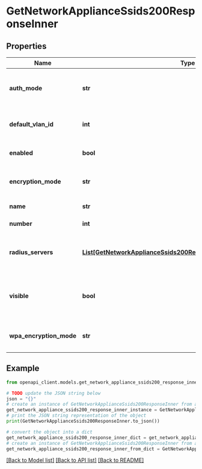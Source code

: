 # GetNetworkApplianceSsids200ResponseInner


## Properties

Name | Type | Description | Notes
------------ | ------------- | ------------- | -------------
**auth_mode** | **str** | The association control method for the SSID. | [optional] 
**default_vlan_id** | **int** | The VLAN ID of the VLAN associated to this SSID. | [optional] 
**enabled** | **bool** | Whether or not the SSID is enabled. | [optional] 
**encryption_mode** | **str** | The psk encryption mode for the SSID. | [optional] 
**name** | **str** | The name of the SSID. | [optional] 
**number** | **int** | The number of the SSID. | [optional] 
**radius_servers** | [**List[GetNetworkApplianceSsids200ResponseInnerRadiusServersInner]**](GetNetworkApplianceSsids200ResponseInnerRadiusServersInner.md) | The RADIUS 802.1x servers to be used for authentication. | [optional] 
**visible** | **bool** | Boolean indicating whether the MX should advertise or hide this SSID. | [optional] 
**wpa_encryption_mode** | **str** | WPA encryption mode for the SSID. | [optional] 

## Example

```python
from openapi_client.models.get_network_appliance_ssids200_response_inner import GetNetworkApplianceSsids200ResponseInner

# TODO update the JSON string below
json = "{}"
# create an instance of GetNetworkApplianceSsids200ResponseInner from a JSON string
get_network_appliance_ssids200_response_inner_instance = GetNetworkApplianceSsids200ResponseInner.from_json(json)
# print the JSON string representation of the object
print(GetNetworkApplianceSsids200ResponseInner.to_json())

# convert the object into a dict
get_network_appliance_ssids200_response_inner_dict = get_network_appliance_ssids200_response_inner_instance.to_dict()
# create an instance of GetNetworkApplianceSsids200ResponseInner from a dict
get_network_appliance_ssids200_response_inner_from_dict = GetNetworkApplianceSsids200ResponseInner.from_dict(get_network_appliance_ssids200_response_inner_dict)
```
[[Back to Model list]](../README.md#documentation-for-models) [[Back to API list]](../README.md#documentation-for-api-endpoints) [[Back to README]](../README.md)


